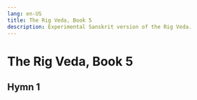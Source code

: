 ```yaml
---
lang: en-US
title: The Rig Veda, Book 5
description: Experimental Sanskrit version of the Rig Veda.
---
```


# The Rig Veda, Book 5

## Hymn 1